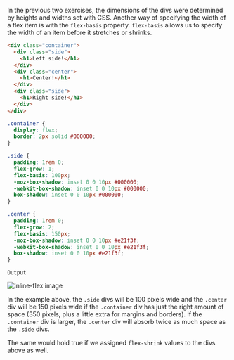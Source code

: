 In the previous two exercises, the dimensions of the divs were determined by heights and widths set with CSS. Another way of specifying the width of a flex item is with the `flex-basis` property. `flex-basis` allows us to specify the width of an item before it stretches or shrinks.

```html
<div class="container">
  <div class="side">
    <h1>Left side!</h1>
  </div>
  <div class="center">
    <h1>Center!</h1>
  </div>
  <div class="side">
    <h1>Right side!</h1>
  </div>
</div>
```

```css
.container {
  display: flex;
  border: 2px solid #000000;
}

.side {
  padding: 1rem 0;
  flex-grow: 1;
  flex-basis: 100px;
  -moz-box-shadow: inset 0 0 10px #000000;
  -webkit-box-shadow: inset 0 0 10px #000000;
  box-shadow: inset 0 0 10px #000000;
}

.center {
  padding: 1rem 0;
  flex-grow: 2;
  flex-basis: 150px;
  -moz-box-shadow: inset 0 0 10px #e21f3f;
  -webkit-box-shadow: inset 0 0 10px #e21f3f;
  box-shadow: inset 0 0 10px #e21f3f;
}
```

`Output`

![inline-flex image](https://course-assets-workspace.s3.ap-south-1.amazonaws.com/css/flex-basis.png)

In the example above, the `.side` divs will be 100 pixels wide and the `.center` div will be 150 pixels wide if the `.container` div has just the right amount of space (350 pixels, plus a little extra for margins and borders). If the `.container` div is larger, the `.center` div will absorb twice as much space as the `.side` divs.

The same would hold true if we assigned `flex-shrink` values to the divs above as well.